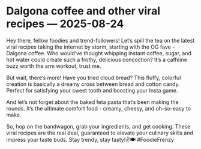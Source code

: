 # Dalgona coffee and other viral recipes — 2025-08-24

Hey there, fellow foodies and trend-followers! Let’s spill the tea on the latest viral recipes taking the internet by storm, starting with the OG fave - Dalgona coffee. Who would’ve thought whipping instant coffee, sugar, and hot water could create such a frothy, delicious concoction? It’s a caffeine buzz worth the arm workout, trust me.

But wait, there’s more! Have you tried cloud bread? This fluffy, colorful creation is basically a dreamy cross between bread and cotton candy. Perfect for satisfying your sweet tooth and boosting your Insta game.

And let’s not forget about the baked feta pasta that’s been making the rounds. It’s the ultimate comfort food - creamy, cheesy, and oh-so-easy to make.

So, hop on the bandwagon, grab your ingredients, and get cooking. These viral recipes are the real deal, guaranteed to elevate your culinary skills and impress your taste buds. Stay trendy, stay tasty!✌️🍽️ #FoodieFrenzy